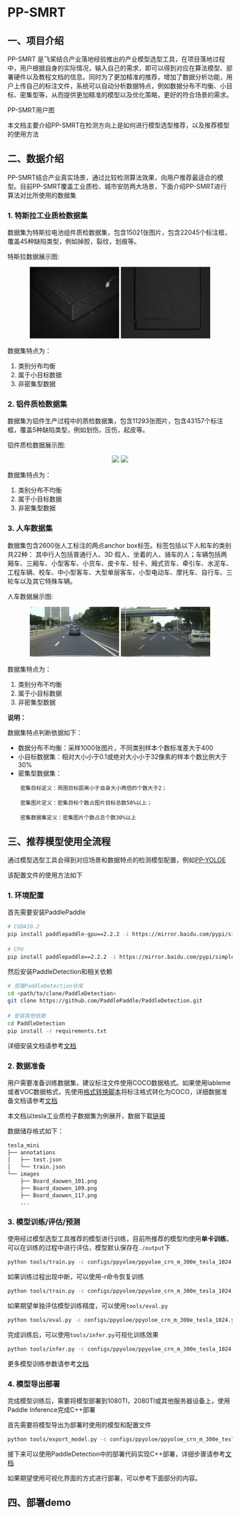 # PP-SMRT

## 一、项目介绍

PP-SMRT 是飞桨结合产业落地经验推出的产业模型选型工具，在项目落地过程中，用户根据自身的实际情况，输入自己的需求，即可以得到对应在算法模型、部署硬件以及教程文档的信息。同时为了更加精准的推荐，增加了数据分析功能，用户上传自己的标注文件，系统可以自动分析数据特点，例如数据分布不均衡、小目标、密集型等，从而提供更加精准的模型以及优化策略，更好的符合场景的需求。

PP-SMRT用户图

本文档主要介绍PP-SMRT在检测方向上是如何进行模型选型推荐，以及推荐模型的使用方法

## 二、数据介绍

PP-SMRT结合产业真实场景，通过比较检测算法效果，向用户推荐最适合的模型。目前PP-SMRT覆盖工业质检、城市安防两大场景，下面介绍PP-SMRT进行算法对比所使用的数据集

### 1. 特斯拉工业质检数据集

数据集为特斯拉电池组件质检数据集，包含15021张图片，包含22045个标注框，覆盖45种缺陷类型，例如掉胶，裂纹，划痕等。

特斯拉数据展示图:

<div align="center">
  <img src="images/Board_diaojiao_1591.png"  width = "200" />  
  <img src="images/UpCoa_liewen_163.png"  width = "200" />  
</div>

数据集特点为：

1. 类别分布均衡
2. 属于小目标数据
3. 非密集型数据

### 2. 铝件质检数据集

数据集为铝件生产过程中的质检数据集，包含11293张图片，包含43157个标注框，覆盖5种缺陷类型，例如划伤，压伤，起皮等。

铝件质检数据展示图:

<div align="center">
  <img src="images/lvjian1_0.png"  width = "200" />  
  <img src="images/lvjian1_10.png"  width = "200" />  
</div>


数据集特点为：

1. 类别分布不均衡
2. 属于小目标数据
3. 非密集型数据


### 3. 人车数据集

数据集包含2600张人工标注的两点anchor box标签。标签包括以下人和车的类别共22种：
其中行人包括普通行人、3D 假人、坐着的人、骑车的人；车辆包括两厢车、三厢车、小型客车、小货车、皮卡车、轻卡、厢式货车、牵引车、水泥车、工程车辆、校车、中小型客车、大型单层客车、小型电动车、摩托车、自行车、三轮车以及其它特殊车辆。

人车数据展示图:

<div align="center">
  <img src="images/renche_00002.jpg"  width = "200" />  
  <img src="images/renche_00204.jpg"  width = "200" />  
</div>


数据集特点为：

1. 类别分布不均衡
2. 属于小目标数据
3. 非密集型数据

**说明：**

数据集特点判断依据如下：

- 数据分布不均衡：采样1000张图片，不同类别样本个数标准差大于400
- 小目标数据集：相对大小小于0.1或绝对大小小于32像素的样本个数比例大于30%
- 密集型数据集：

```
    密集目标定义：周围目标距离小于自身大小两倍的个数大于2；

    密集图片定义：密集目标个数占图片目标总数50%以上；

    密集数据集定义：密集图片个数占总个数30%以上

```


## 三、推荐模型使用全流程

通过模型选型工具会得到对应场景和数据特点的检测模型配置，例如[PP-YOLOE](./configs/ppyoloe/ppyoloe_crn_m_300e_tesla_1024.yml)

该配置文件的使用方法如下

### 1. 环境配置

首先需要安装PaddlePaddle

```bash
# CUDA10.2
pip install paddlepaddle-gpu==2.2.2 -i https://mirror.baidu.com/pypi/simple

# CPU
pip install paddlepaddle==2.2.2 -i https://mirror.baidu.com/pypi/simple
```

然后安装PaddleDetection和相关依赖

```bash
# 克隆PaddleDetection仓库
cd <path/to/clone/PaddleDetection>
git clone https://github.com/PaddlePaddle/PaddleDetection.git

# 安装其他依赖
cd PaddleDetection
pip install -r requirements.txt
```

详细安装文档请参考[文档](../docs/tutorials/INSTALL_cn.md)

### 2. 数据准备

用户需要准备训练数据集，建议标注文件使用COCO数据格式。如果使用lableme或者VOC数据格式，先使用[格式转换脚本](../tools/x2coco.py)将标注格式转化为COCO，详细数据准备文档请参考[文档](../docs/tutorials/PrepareDataSet.md)

本文档以tesla工业质检子数据集为例展开，数据下载[链接](https://bj.bcebos.com/v1/paddle-smrt/data/tesla_mini.tar)

数据储存格式如下：

```
tesla_mini
├── annotations
│   ├── test.json
│   └── train.json
└── images
    ├── Board_daowen_101.png
    ├── Board_daowen_109.png
    ├── Board_daowen_117.png
    ...
```



### 3. 模型训练/评估/预测

使用经过模型选型工具推荐的模型进行训练，目前所推荐的模型均使用**单卡训练**，可以在训练的过程中进行评估，模型默认保存在`./output`下

```bash
python tools/train.py -c configs/ppyoloe/ppyoloe_crn_m_300e_tesla_1024.yml  --eval
```

如果训练过程出现中断，可以使用-r命令恢复训练

```bash
python tools/train.py -c configs/ppyoloe/ppyoloe_crn_m_300e_tesla_1024.yml  --eval -r output/ppyoloe_crn_m_300e_tesla_1024/9.pdparams
```

如果期望单独评估模型训练精度，可以使用`tools/eval.py`

```bash
python tools/eval.py -c configs/ppyoloe/ppyoloe_crn_m_300e_tesla_1024.yml -o weights=output/ppyoloe_crn_m_300e_tesla_1024/model_final.pdparams
```

完成训练后，可以使用`tools/infer.py`可视化训练效果

```bash
python tools/infer.py -c configs/ppyoloe/ppyoloe_crn_m_300e_tesla_1024.yml -o weights=output/ppyoloe_crn_m_300e_tesla_1024/model_final.pdparams --infer_img=demo/tesla.png
```

更多模型训练参数请参考[文档](../docs/tutorials/GETTING_STARTED_cn.md)

### 4. 模型导出部署

完成模型训练后，需要将模型部署到1080TI，2080TI或其他服务器设备上，使用Paddle Inference完成C++部署

首先需要将模型导出为部署时使用的模型和配置文件

```bash
python tools/export_model.py -c configs/ppyoloe/ppyoloe_crn_m_300e_tesla_1024.yml -o weights=output/ppyoloe_crn_m_300e_tesla_1024/model_final.pdparams
```

接下来可以使用PaddleDetection中的部署代码实现C++部署，详细步骤请参考[文档](../deploy/cpp/README.md)

如果期望使用可视化界面的方式进行部署，可以参考下面部分的内容。

## 四、部署demo

